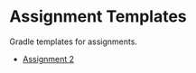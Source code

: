 # Assignment Templates

Gradle templates for assignments.

* [Assignment 2](assignment2/README.md)

<!--
To create javadoc for an assignment:

```bash
gradlew javadoc
```
-->